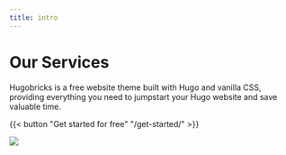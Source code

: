 ```yaml
---
title: intro
---
```


# Our Services

Hugobricks is a free website theme built with Hugo and vanilla CSS, providing everything you need to jumpstart your Hugo website and save valuable time.

{{< button "Get started for free" "/get-started/" >}}

![](/uploads/brick_intro.png)